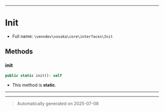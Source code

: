 ***

# Init





* Full name: `\venndev\vosaka\core\interfaces\Init`



## Methods


### init



```php
public static init(): self
```



* This method is **static**.








***


***
> Automatically generated on 2025-07-08
